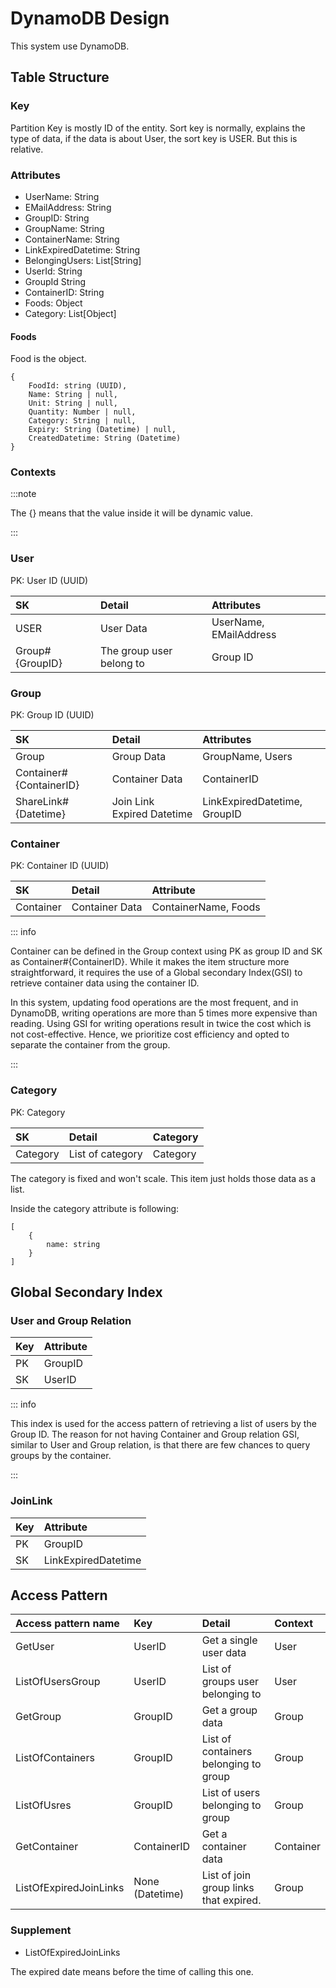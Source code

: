 # DynamoDB Design

This system use DynamoDB.

## Table Structure

### Key

Partition Key is mostly ID of the entity.
Sort key is normally, explains the type of data, if the data is about User, the sort key is USER. But this is relative.

### Attributes

* UserName: String
* EMailAddress: String
* GroupID: String
* GroupName: String
* ContainerName: String
* LinkExpiredDatetime: String
* BelongingUsers: List[String]
* UserId: String
* GroupId String
* ContainerID: String
* Foods: Object
* Category: List[Object]

#### Foods

Food is the object.

```object
{
    FoodId: string (UUID),
    Name: String | null,
    Unit: String | null,
    Quantity: Number | null,
    Category: String | null,
    Expiry: String (Datetime) | null,
    CreatedDatetime: String (Datetime)
}
```

### Contexts

:::note

The {} means that the value inside it will be dynamic value.

:::

### User

PK: User ID (UUID)

| SK              | Detail                   | Attributes             |
|:----------------|:-------------------------|:-----------------------|
| USER            | User Data                | UserName, EMailAddress |
| Group#{GroupID} | The group user belong to | Group ID               |

### Group

PK: Group ID (UUID)

| SK                      | Detail                     | Attributes                   |
|:------------------------|:---------------------------|:-----------------------------|
| Group                   | Group Data                 | GroupName, Users             |
| Container#{ContainerID} | Container Data             | ContainerID                  |
| ShareLink#{Datetime}    | Join Link Expired Datetime | LinkExpiredDatetime, GroupID |

### Container

PK: Container ID (UUID)

| SK        | Detail         | Attribute      |
| :-------- | :------------- | :------------- |
| Container | Container Data | ContainerName, Foods |

::: info

Container can be defined in the Group context using PK as group ID and SK as Container#{ContainerID}.
While it makes the item structure more straightforward, it requires the use of a Global secondary Index(GSI) to retrieve container data using the container ID.

In this system, updating food operations are the most frequent, and in DynamoDB, writing operations are more than 5 times more expensive than reading.
Using GSI for writing operations result in twice the cost which is not cost-effective. Hence, we prioritize cost efficiency and opted to separate the container from the group.

:::

### Category

PK: Category

| SK | Detail | Category |
|:---|:-------|:---------|
| Category | List of category | Category |

The category is fixed and won't scale.
This item just holds those data as a list.

Inside the category attribute is following:

```object
[
    {
        name: string
    }
]
```

## Global Secondary Index

### User and Group Relation

| Key | Attribute |
| :-- | :-------- |
| PK  | GroupID   |
| SK  | UserID    |

::: info

This index is used for the access pattern of retrieving a list of users by the Group ID.
The reason for not having Container and Group relation GSI, similar to User and Group relation, is that there are few chances to query groups by the container.

:::

### JoinLink

| Key  | Attribute           |
| :--- | :------------------ |
| PK   | GroupID             |
| SK   | LinkExpiredDatetime |

## Access Pattern

| Access pattern name | Key | Detail | Context |
| :------------------ | :--- |:------ | :------ |
| GetUser | UserID | Get a single user data | User |
| ListOfUsersGroup | UserID | List of groups user belonging to | User |
| GetGroup | GroupID | Get a group data | Group |
| ListOfContainers | GroupID | List of containers belonging to group | Group |
| ListOfUsres | GroupID | List of users belonging to group | Group |
| GetContainer | ContainerID | Get a container data | Container |
| ListOfExpiredJoinLinks | None (Datetime) | List of join group links that expired. | Group |


### Supplement

* ListOfExpiredJoinLinks

The expired date means before the time of calling this one.
